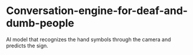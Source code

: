 # Conversation-engine-for-deaf-and-dumb-people
AI model that recognizes the hand symbols through the camera and predicts the sign.
